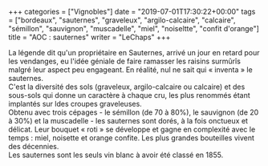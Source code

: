 +++
categories = ["Vignobles"]
date = "2019-07-01T17:30:22+00:00"
tags = ["bordeaux", "sauternes", "graveleux", "argilo-calcaire", "calcaire", "sémillon", "sauvignon", "muscadelle", "miel", "noiseltte", "confit d'orange"]
title = "AOC : sauternes"
writer = "LeChaps"
+++

La légende dit qu'un propriétaire en Sauternes, arrivé un jour en retard pour les vendanges, eu l'idée géniale de faire ramasser les raisins surmûrîs malgré leur aspect peu engageant. En réalité, nul ne sait qui « inventa » le sauternes.  
C'est la diversité des sols (graveleux, argilo-calcaire ou calcaire) et des sous-sols qui donne un caractère à chaque cru, les plus renommés étant implantés sur ldes croupes graveleuses.  
Obtenu avec trois cépages - le sémillon (de 70 à 80%), le sauvignon (de 20 à 30%) et la muscadelle - les sauternes sont dorés, à la fois onctueux et délicat. Leur bouquet « roti » se développe et gagne en complexité avec le temps : miel, noisette et orange confite. Les plus grandes bouteilles vivent des décennies.  
Les sauternes sont les seuls vin blanc à avoir été classé en 1855.
